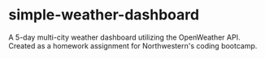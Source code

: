 # simple-weather-dashboard
A 5-day multi-city weather dashboard utilizing the OpenWeather API. Created as a homework assignment for Northwestern's coding bootcamp.
